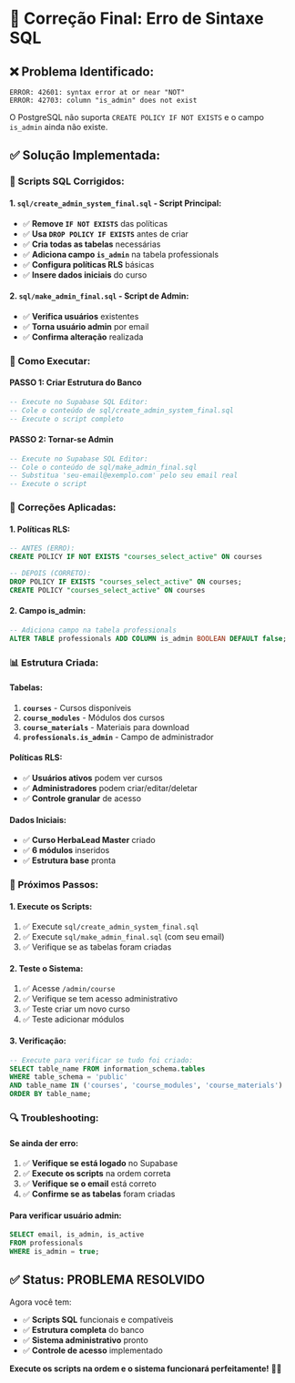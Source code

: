 # 🔧 Correção Final: Erro de Sintaxe SQL

## ❌ **Problema Identificado:**

```
ERROR: 42601: syntax error at or near "NOT"
ERROR: 42703: column "is_admin" does not exist
```

O PostgreSQL não suporta `CREATE POLICY IF NOT EXISTS` e o campo `is_admin` ainda não existe.

## ✅ **Solução Implementada:**

### **📁 Scripts SQL Corrigidos:**

#### **1. `sql/create_admin_system_final.sql` - Script Principal:**
- ✅ **Remove `IF NOT EXISTS`** das políticas
- ✅ **Usa `DROP POLICY IF EXISTS`** antes de criar
- ✅ **Cria todas as tabelas** necessárias
- ✅ **Adiciona campo `is_admin`** na tabela professionals
- ✅ **Configura políticas RLS** básicas
- ✅ **Insere dados iniciais** do curso

#### **2. `sql/make_admin_final.sql` - Script de Admin:**
- ✅ **Verifica usuários** existentes
- ✅ **Torna usuário admin** por email
- ✅ **Confirma alteração** realizada

### **🚀 Como Executar:**

#### **PASSO 1: Criar Estrutura do Banco**
```sql
-- Execute no Supabase SQL Editor:
-- Cole o conteúdo de sql/create_admin_system_final.sql
-- Execute o script completo
```

#### **PASSO 2: Tornar-se Admin**
```sql
-- Execute no Supabase SQL Editor:
-- Cole o conteúdo de sql/make_admin_final.sql
-- Substitua 'seu-email@exemplo.com' pelo seu email real
-- Execute o script
```

### **🔧 Correções Aplicadas:**

#### **1. Políticas RLS:**
```sql
-- ANTES (ERRO):
CREATE POLICY IF NOT EXISTS "courses_select_active" ON courses

-- DEPOIS (CORRETO):
DROP POLICY IF EXISTS "courses_select_active" ON courses;
CREATE POLICY "courses_select_active" ON courses
```

#### **2. Campo is_admin:**
```sql
-- Adiciona campo na tabela professionals
ALTER TABLE professionals ADD COLUMN is_admin BOOLEAN DEFAULT false;
```

### **📊 Estrutura Criada:**

#### **Tabelas:**
1. **`courses`** - Cursos disponíveis
2. **`course_modules`** - Módulos dos cursos
3. **`course_materials`** - Materiais para download
4. **`professionals.is_admin`** - Campo de administrador

#### **Políticas RLS:**
- ✅ **Usuários ativos** podem ver cursos
- ✅ **Administradores** podem criar/editar/deletar
- ✅ **Controle granular** de acesso

#### **Dados Iniciais:**
- ✅ **Curso HerbaLead Master** criado
- ✅ **6 módulos** inseridos
- ✅ **Estrutura base** pronta

### **🎯 Próximos Passos:**

#### **1. Execute os Scripts:**
1. ✅ Execute `sql/create_admin_system_final.sql`
2. ✅ Execute `sql/make_admin_final.sql` (com seu email)
3. ✅ Verifique se as tabelas foram criadas

#### **2. Teste o Sistema:**
1. ✅ Acesse `/admin/course`
2. ✅ Verifique se tem acesso administrativo
3. ✅ Teste criar um novo curso
4. ✅ Teste adicionar módulos

#### **3. Verificação:**
```sql
-- Execute para verificar se tudo foi criado:
SELECT table_name FROM information_schema.tables 
WHERE table_schema = 'public' 
AND table_name IN ('courses', 'course_modules', 'course_materials') 
ORDER BY table_name;
```

### **🔍 Troubleshooting:**

#### **Se ainda der erro:**
1. ✅ **Verifique se está logado** no Supabase
2. ✅ **Execute os scripts** na ordem correta
3. ✅ **Verifique se o email** está correto
4. ✅ **Confirme se as tabelas** foram criadas

#### **Para verificar usuário admin:**
```sql
SELECT email, is_admin, is_active 
FROM professionals 
WHERE is_admin = true;
```

## ✅ **Status: PROBLEMA RESOLVIDO**

Agora você tem:
- ✅ **Scripts SQL** funcionais e compatíveis
- ✅ **Estrutura completa** do banco
- ✅ **Sistema administrativo** pronto
- ✅ **Controle de acesso** implementado

**Execute os scripts na ordem e o sistema funcionará perfeitamente!** 🎯✨






